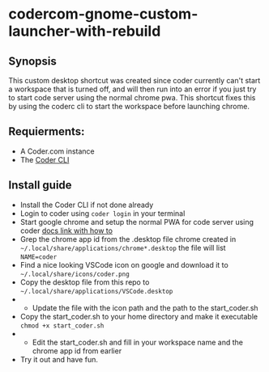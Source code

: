 # codercom-gnome-custom-launcher-with-rebuild

## Synopsis
This custom desktop shortcut was created since coder currently can't start a workspace that is turned off, and will then run into an error if you just try to start code server using the normal chrome pwa. This shortcut fixes this by using the coderc cli to start the workspace before launching chrome.

## Requierments:
- A Coder.com instance
- The [Coder CLI](github.com/cdr/coder-cli/)

## Install guide
- Install the Coder CLI if not done already
- Login to coder using `coder login` in your terminal
- Start google chrome and setup the normal PWA for code server using coder [docs link with how to]()
- Grep the chrome app id from the .desktop file chrome created in `~/.local/share/applications/chrome*.desktop` the file will list `NAME=coder`
- Find a nice looking VSCode icon on google and download it to `~/.local/share/icons/coder.png`
- Copy the desktop file from this repo to `~/.local/share/applications/VSCode.desktop`
- - Update the file with the icon path and the path to the start_coder.sh
- Copy the start_coder.sh to your home directory and make it executable `chmod +x start_coder.sh`
- - Edit the start_coder.sh and fill in your workspace name and the chrome app id from earlier
- Try it out and have fun.
